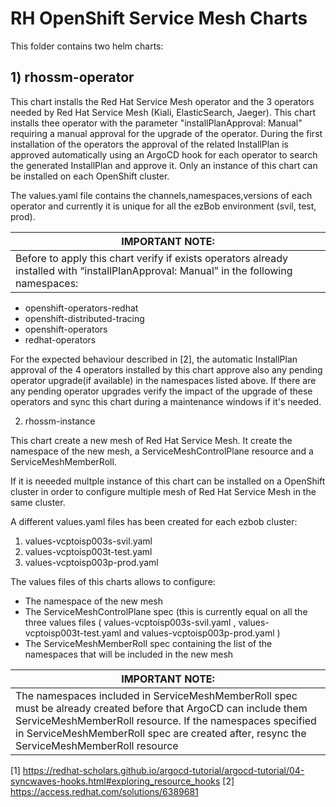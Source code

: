 
# RH OpenShift Service Mesh Charts

This folder contains two helm charts:

## 1) rhossm-operator

This chart installs the Red Hat Service Mesh operator and the 3 operators needed by Red Hat Service Mesh (Kiali, ElasticSearch, Jaeger).
This chart installs thee operator with the parameter "installPlanApproval: Manual" requiring a manual approval for the upgrade of the operator.
During the first installation of the operators the approval of the related InstallPlan is approved automatically using an ArgoCD hook for each operator to search the generated InstallPlan and approve it.
Only an instance of this chart can be installed on each OpenShift cluster.

The values.yaml file contains the channels,namespaces,versions of each operator and currently it is unique for all the ezBob environment (svil, test, prod).

| IMPORTANT NOTE: |
|--|
|Before to apply this chart verify if exists operators already installed with “installPlanApproval: Manual” in the following namespaces:  
- openshift-operators-redhat
- openshift-distributed-tracing
- openshift-operators
- redhat-operators

For the expected behaviour described in [2], the automatic InstallPlan approval of the 4 operators installed by this chart approve also any pending operator upgrade(if available) in the namespaces listed above. If there are any pending operator upgrades verify the impact of the upgrade of these operators and sync this chart during a maintenance windows if it's needed.


2) rhossm-instance

This chart create a new mesh of Red Hat Service Mesh.
It create the namespace of the new mesh, a ServiceMeshControlPlane resource and a ServiceMeshMemberRoll.

If it is neeeded multple instance of this chart can be installed on a OpenShift cluster in order to configure multiple mesh of Red Hat Service Mesh in the same cluster.

A different values.yaml files has been created for each ezbob cluster:
1) values-vcptoisp003s-svil.yaml
2) values-vcptoisp003t-test.yaml
3) values-vcptoisp003p-prod.yaml

The values files of this charts allows to configure:

- The namespace of the new mesh
- The ServiceMeshControlPlane spec (this is currently equal on all the three values files ( values-vcptoisp003s-svil.yaml , values-vcptoisp003t-test.yaml and values-vcptoisp003p-prod.yaml )
- The ServiceMeshMemberRoll spec containing the list of the namespaces that will be included in the new mesh

| IMPORTANT NOTE: |
|--|
|The namespaces included in ServiceMeshMemberRoll spec must be already created before that ArgoCD can include them ServiceMeshMemberRoll resource. If the namespaces specified in ServiceMeshMemberRoll spec are created after, resync the ServiceMeshMemberRoll resource



[1] https://redhat-scholars.github.io/argocd-tutorial/argocd-tutorial/04-syncwaves-hooks.html#exploring_resource_hooks
[2] https://access.redhat.com/solutions/6389681

